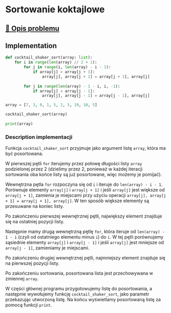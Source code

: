 # Sortowanie koktajlowe

## [:link: Opis problemu](../../../../algorithms/sorting/cocktail-shaker-sort.md)

## Implementation

```python linenums="1"
def cocktail_shaker_sort(array: list):
    for i in range(len(array) // 2 + 1):
        for j in range(i, len(array) - i - 1):
            if array[j] > array[j + 1]:
                array[j], array[j + 1] = array[j + 1], array[j]
        
        for j in range(len(array) - 1 - i, i, -1):
            if array[j] < array[j - 1]:
                array[j], array[j - 1] = array[j - 1], array[j]

array = [7, 3, 0, 1, 5, 2, 5, 19, 10, 5]

cocktail_shaker_sort(array)
    
print(array)
```

### Description implementacji

Funkcja `cocktail_shaker_sort` przyjmuje jako argument listę `array`, która ma być posortowana.

W pierwszej pętli `for` iterujemy przez połowę długości listy `array` podzielonej przez 2 (dzielimy przez 2, ponieważ w każdej iteracji sortowania oba końce listy są już posortowane, więc możemy je pomijać).

Wewnętrzna pętla `for` rozpoczyna się od `i` i iteruje do `len(array) - i - 1`. Porównuje elementy `array[j]` i `array[j + 1]` i jeśli `array[j]` jest większe od `array[j + 1]`, zamienia je miejscami przy użyciu operacji `array[j], array[j + 1] = array[j + 1], array[j]`. W ten sposób większe elementy są przesuwane na koniec listy.

Po zakończeniu pierwszej wewnętrznej pętli, największy element znajduje się na ostatniej pozycji listy.

Następnie mamy drugą wewnętrzną pętlę `for`, która iteruje od `len(array) - 1 - i` (czyli od ostatniego elementu minus `i`) do `i`. W tej pętli porównujemy sąsiednie elementy `array[j]` i `array[j - 1]` i jeśli `array[j]` jest mniejsze od `array[j - 1]`, zamieniamy je miejscami.

Po zakończeniu drugiej wewnętrznej pętli, najmniejszy element znajduje się na pierwszej pozycji listy.

Po zakończeniu sortowania, posortowana lista jest przechowywana w zmiennej `array`.

W części głównej programu przygotowujemy listę do posortowania, a następnie wywołujemy funkcję `cocktail_shaker_sort`, jako parametr przekazując utworzoną listę. Na końcu wyświetlamy posortowaną listę za pomocą funkcji `print`.